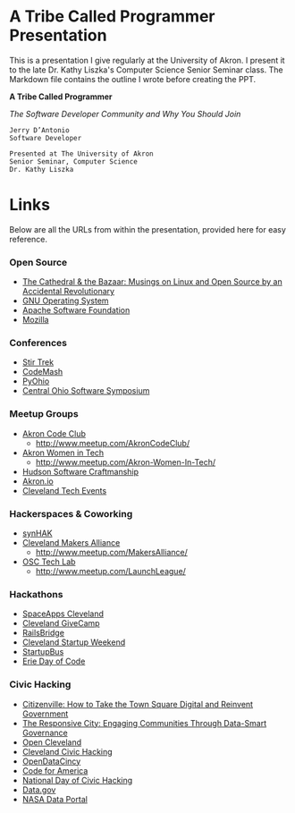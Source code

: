 # A Tribe Called Programmer Presentation

This is a presentation I give regularly at the University of Akron. I present it to the late Dr. Kathy Liszka's Computer Science Senior Seminar class. The Markdown file contains the outline I wrote before creating the PPT.

**A Tribe Called Programmer**

*The Software Developer Community and Why You Should Join*

```
Jerry D’Antonio
Software Developer
```

```
Presented at The University of Akron
Senior Seminar, Computer Science
Dr. Kathy Liszka
```

# Links

Below are all the URLs from within the presentation, provided here for easy reference.

### Open Source

* [The Cathedral & the Bazaar: Musings on Linux and Open Source by an Accidental Revolutionary](http://www.amazon.com/Cathedral-Bazaar-Musings-Accidental-Revolutionary-ebook/dp/B0026OR3LM/ref=tmm_kin_title_0?_encoding=UTF8&sr=8-1-spell&qid=1430265526)
* [GNU Operating System](http://www.gnu.org/)
* [Apache Software Foundation](https://www.apache.org/)
* [Mozilla](https://www.mozilla.org/en-US/)

### Conferences

* [Stir Trek](http://stirtrek.com/)
* [CodeMash](http://www.codemash.org/)
* [PyOhio](http://www.pyohio.org/)
* [Central Ohio Software Symposium](http://nofluffjuststuff.com/conference/columbus/2014/06/home)

### Meetup Groups

* [Akron Code Club](http://akroncodeclub.github.io/)
  - http://www.meetup.com/AkronCodeClub/
* [Akron Women in Tech](http://akronwit.org/)
  - http://www.meetup.com/Akron-Women-In-Tech/
* [Hudson Software Craftmanship](http://hudsonsc.com/)
* [Akron.io](http://akron.io/)
* [Cleveland Tech Events](http://clevelandtechevents.com/)

### Hackerspaces & Coworking

* [synHAK](http://synhak.org/)
* [Cleveland Makers Alliance](https://sites.google.com/a/makersalliance.org/main/)
  - http://www.meetup.com/MakersAlliance/
* [OSC Tech Lab](http://www.osctechlab.com/)
  - http://www.meetup.com/LaunchLeague/

### Hackathons

* [SpaceApps Cleveland](https://2015.spaceappschallenge.org/location/cleveland-oh/)
* [Cleveland GiveCamp](http://clevelandgivecamp.org/)
* [RailsBridge](http://www.railsbridge.org/)
* [Cleveland Startup Weekend](http://cleveland.startupweekend.org/)
* [StartupBus](https://startupbus.com/)
* [Erie Day of Code](http://eriedayofcode.com/)

### Civic Hacking

* [Citizenville: How to Take the Town Square Digital and Reinvent Government](http://www.amazon.com/Citizenville-Square-Digital-Reinvent-Government-ebook/dp/B008EKMC9K/ref=tmm_kin_swatch_0?_encoding=UTF8&sr=&qid=)
* [The Responsive City: Engaging Communities Through Data-Smart Governance](http://www.amazon.com/Responsive-City-Communities-Data-Smart-Governance-ebook/dp/B00MQTIA3M/ref=tmm_kin_title_0?_encoding=UTF8&sr=&qid=)
* [Open Cleveland](http://www.opencleveland.org/)
* [Cleveland Civic Hacking](http://www.meetup.com/cleveland-civic-hacking/)
* [OpenDataCincy](http://www.opendatacincy.org/)
* [Code for America](https://www.codeforamerica.org/)
* [National Day of Civic Hacking](http://hackforchange.org/)
* [Data.gov](https://www.data.gov/)
* [NASA Data Portal](https://data.nasa.gov/)
